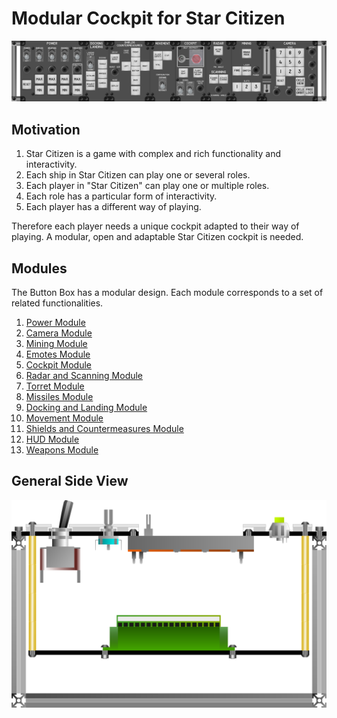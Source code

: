 # Modular Cockpit for Star Citizen

![Star Citizen Buttom Box](images/StarCitizen_ButtomBox_602x12mm.png)

## Motivation

1. Star Citizen is a game with complex and rich functionality and interactivity.
1. Each ship in Star Citizen can play one or several roles.
1. Each player in "Star Citizen" can play one or multiple roles.
1. Each role has a particular form of interactivity.
1. Each player has a different way of playing.

Therefore each player needs a unique cockpit adapted to their way of playing. A modular, open and adaptable Star Citizen cockpit is needed.

## Modules

The Button Box has a modular design. Each module corresponds to a set of related
functionalities.

1. [Power Module](modules/PowerModule/README.md)
1. [Camera Module](modules/CameraModule/README.md)
1. [Mining Module](modules/MiningModule/README.md)
1. [Emotes Module](modules/EmotesModule/README.md)
1. [Cockpit Module](modules/CockpitModule/README.md)
1. [Radar and Scanning Module](modules/RadarScanningModule/README.md)
1. [Torret Module](modules/TorretModule/README.md)
1. [Missiles Module](modules/MissilesModule/README.md)
1. [Docking and Landing Module](modules/DockingLandingModule/README.md)
1. [Movement Module](modules/MovementModule/README.md)
1. [Shields and Countermeasures Module](modules/ShieldsCountermeasuresModule/README.md)
1. [HUD Module](modules/HudModule/README.md)
1. [Weapons Module](modules/WeaponsModule/README.md)

## General Side View

![General Side View](images/SideView.png)

